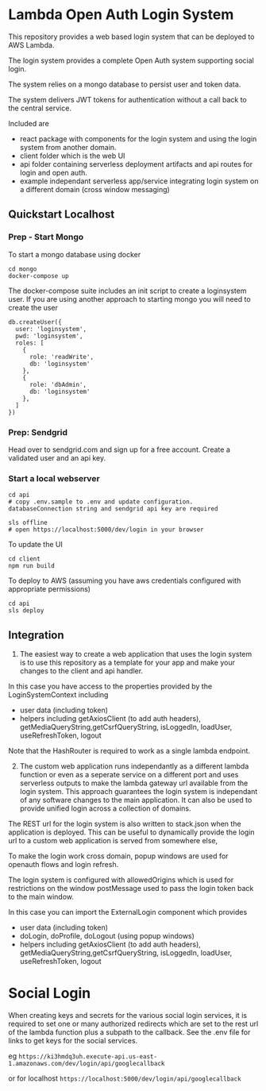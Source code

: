 # Lambda Open Auth Login System

This repository provides a web based login system that can be deployed to AWS Lambda.

The login system provides a complete Open Auth system supporting social login.

The system relies on a mongo database to persist user and token data.

The system delivers JWT tokens for authentication without a call back to the central service.

Included are
- react package with components for the login system and using the login system from another domain.
- client folder which is the web UI
- api folder containing serverless deployment artifacts and api routes for login and open auth.
- example independant serverless app/service integrating login system on a different domain (cross window messaging)




## Quickstart Localhost

### Prep - Start Mongo
To start a mongo database using docker
```
cd mongo
docker-compose up
```
The docker-compose suite includes an init script to create a loginsystem user.
If you are using another approach to starting mongo you will need to create the user
```
db.createUser({
  user: 'loginsystem',
  pwd: 'loginsystem',
  roles: [
    {
      role: 'readWrite',
      db: 'loginsystem'
    },
    {
      role: 'dbAdmin',
      db: 'loginsystem'
    },
  ]
})

```

### Prep: Sendgrid

Head over to sendgrid.com and sign up for a free account.
Create a validated user and an api key.


### Start a local webserver
```
cd api
# copy .env.sample to .env and update configuration. databaseConnection string and sendgrid api key are required

sls offline
# open https://localhost:5000/dev/login in your browser
```

To update the UI 
```
cd client
npm run build
```

To deploy to AWS  (assuming you have aws credentials configured with appropriate permissions)
```
cd api
sls deploy
```


## Integration 

1. The easiest way to create a web application that uses the login system is to use this repository as a template for your app and make 
your changes to the client and api handler. 

In this case you have access to the properties provided by the LoginSystemContext including
- user  data (including token)
- helpers including getAxiosClient (to add auth headers), getMediaQueryString,getCsrfQueryString, isLoggedIn, loadUser, useRefreshToken, logout

Note that the HashRouter is required to work as a single lambda endpoint.


2. The custom web application runs independantly as a different lambda function or even as a seperate service on a different port and uses serverless outputs to make the lambda gateway url available from the login system.
This approach guarantees the login system is independant of any software changes to the main application.
It can also be used to provide unified login across a collection of domains.

The REST url for the login system is also written to stack.json when the application is deployed. 
This can be useful to dynamically provide the login url to a custom web application is served from somewhere else, 

To make the login work cross domain, popup windows are used for openauth flows and login refresh.

The login system is configured with allowedOrigins which is used for restrictions on the 
window postMessage used to pass the login token back to the main window.

In this case you can import the ExternalLogin component which provides
- user  data (including token)
- doLogin, doProfile, doLogout (using popup windows)
- helpers including getAxiosClient (to add auth headers), getMediaQueryString,getCsrfQueryString, isLoggedIn, loadUser, useRefreshToken, logout


# Social Login
When creating keys and secrets for the various social login services, it is required to set one or many authorized redirects which are 
set to the rest url of the lambda function plus a subpath to the callback.
See the .env file for links to get keys for the social services.

eg ```https://ki3hmdq3uh.execute-api.us-east-1.amazonaws.com/dev/login/api/googlecallback```

or for localhost
```https://localhost:5000/dev/login/api/googlecallback```
